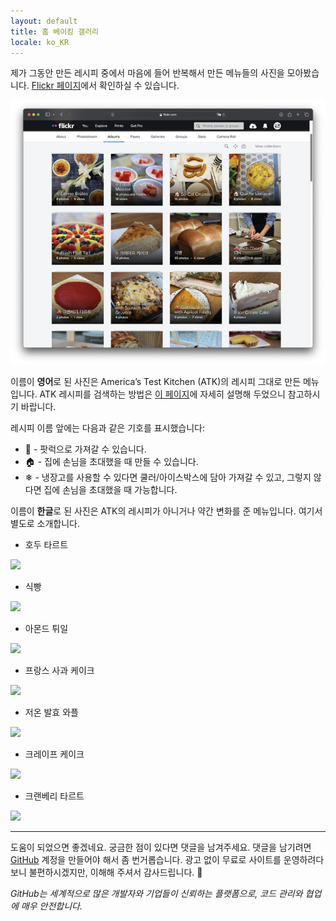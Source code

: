 ```yaml
---
layout: default
title: 홈 베이킹 갤러리
locale: ko_KR
---
```


제가 그동안 만든 레시피 중에서 마음에 들어 반복해서 만든 메뉴들의 사진을 모아봤습니다. [Flickr 페이지](https://flickr.com/photos/95940733@N07/albums/)에서 확인하실 수 있습니다.

[![Gallery](/assets/img/baking/gallery.jpg)](https://flickr.com/photos/95940733@N07/albums/)

이름이 **영어**로 된 사진은 America’s Test Kitchen (ATK)의 레시피 그대로 만든 메뉴 입니다. ATK 레시피를 검색하는 방법은 [이 페이지](/baking/atk)에 자세히 설명해 두었으니 참고하시기 바랍니다.

레시피 이름 앞에는 다음과 같은 기호를 표시했습니다:
* 🚗 - 팟럭으로 가져갈 수 있습니다.
* 🏠 - 집에 손님을 초대했을 때 만들 수 있습니다.
* ❄ - 냉장고를 사용할 수 있다면 쿨러/아이스박스에 담아 가져갈 수 있고, 그렇지 않다면 집에 손님을 초대했을 때 가능합니다.

이름이 **한글**로 된 사진은 ATK의 레시피가 아니거나 약간 변화를 준 메뉴입니다. 여기서 별도로 소개합니다.

* 호두 타르트

![](https://live.staticflickr.com/65535/52685126083_65eceb22c7_n.jpg)

* 식빵

![](https://live.staticflickr.com/65535/50056927126_26925b35a0_n.jpg)

* 아몬드 튀일

![](https://live.staticflickr.com/65535/54315326476_3a86eee553_n.jpg)

* 프랑스 사과 케이크

![](https://live.staticflickr.com/65535/53808856734_4652e92e90_n.jpg)

* 저온 발효 와플

![](https://live.staticflickr.com/65535/54315761030_1349e56b5a_n.jpg)

* 크레이프 케이크

![](https://live.staticflickr.com/65535/54073972367_21dd8bb5b8_n.jpg)

* 크랜베리 타르트

![](https://live.staticflickr.com/65535/54314452107_007eba0fd3_n.jpg)

---

도움이 되었으면 좋겠네요. 궁금한 점이 있다면 댓글을 남겨주세요. 댓글을 남기려면 [GitHub](http://github.com) 계정을 만들어야 해서 좀 번거롭습니다. 광고 없이 무료로 사이트를 운영하려다 보니 불편하시겠지만, 이해해 주셔서 감사드립니다. 🙂

*GitHub는 세계적으로 많은 개발자와 기업들이 신뢰하는 플랫폼으로, 코드 관리와 협업에 매우 안전합니다.*
